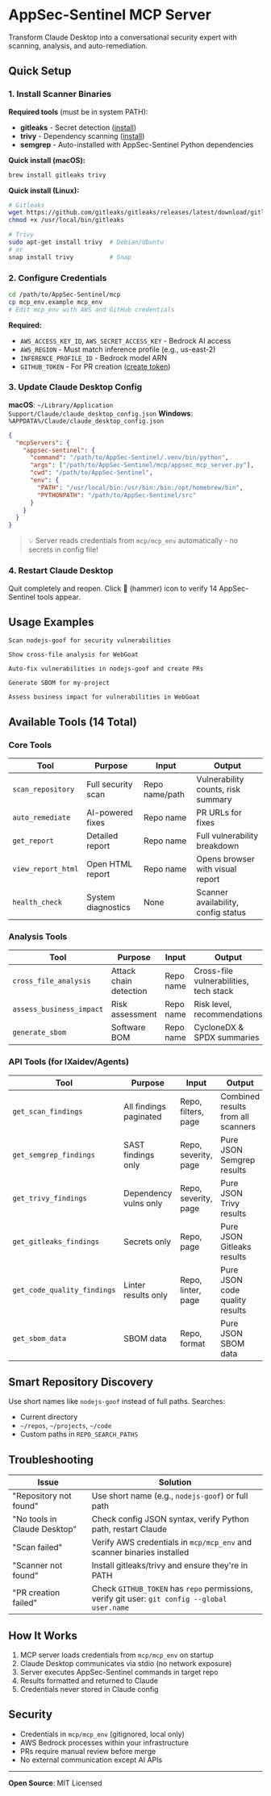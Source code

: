 # AppSec-Sentinel MCP Server

Transform Claude Desktop into a conversational security expert with scanning, analysis, and auto-remediation.

## Quick Setup

### 1. Install Scanner Binaries

**Required tools** (must be in system PATH):
- **gitleaks** - Secret detection ([install](https://github.com/gitleaks/gitleaks#installing))
- **trivy** - Dependency scanning ([install](https://trivy.dev/getting-started/installation/))
- **semgrep** - Auto-installed with AppSec-Sentinel Python dependencies

**Quick install (macOS):**
```bash
brew install gitleaks trivy
```

**Quick install (Linux):**
```bash
# Gitleaks
wget https://github.com/gitleaks/gitleaks/releases/latest/download/gitleaks_linux_amd64 -O /usr/local/bin/gitleaks
chmod +x /usr/local/bin/gitleaks

# Trivy
sudo apt-get install trivy  # Debian/Ubuntu
# or
snap install trivy          # Snap
```

### 2. Configure Credentials

```bash
cd /path/to/AppSec-Sentinel/mcp
cp mcp_env.example mcp_env
# Edit mcp_env with AWS and GitHub credentials
```

**Required:**
- `AWS_ACCESS_KEY_ID`, `AWS_SECRET_ACCESS_KEY` - Bedrock AI access
- `AWS_REGION` - Must match inference profile (e.g., us-east-2)
- `INFERENCE_PROFILE_ID` - Bedrock model ARN
- `GITHUB_TOKEN` - For PR creation ([create token](https://github.com/settings/tokens))

### 3. Update Claude Desktop Config

**macOS**: `~/Library/Application Support/Claude/claude_desktop_config.json`
**Windows**: `%APPDATA%/Claude/claude_desktop_config.json`

```json
{
  "mcpServers": {
    "appsec-sentinel": {
      "command": "/path/to/AppSec-Sentinel/.venv/bin/python",
      "args": ["/path/to/AppSec-Sentinel/mcp/appsec_mcp_server.py"],
      "cwd": "/path/to/AppSec-Sentinel",
      "env": {
        "PATH": "/usr/local/bin:/usr/bin:/bin:/opt/homebrew/bin",
        "PYTHONPATH": "/path/to/AppSec-Sentinel/src"
      }
    }
  }
}
```

> 💡 Server reads credentials from `mcp/mcp_env` automatically - no secrets in config file!

### 4. Restart Claude Desktop

Quit completely and reopen. Click 🔨 (hammer) icon to verify 14 AppSec-Sentinel tools appear.

## Usage Examples

```
Scan nodejs-goof for security vulnerabilities

Show cross-file analysis for WebGoat

Auto-fix vulnerabilities in nodejs-goof and create PRs

Generate SBOM for my-project

Assess business impact for vulnerabilities in WebGoat
```

## Available Tools (14 Total)

### Core Tools
| Tool | Purpose | Input | Output |
|------|---------|-------|--------|
| `scan_repository` | Full security scan | Repo name/path | Vulnerability counts, risk summary |
| `auto_remediate` | AI-powered fixes | Repo name | PR URLs for fixes |
| `get_report` | Detailed report | Repo name | Full vulnerability breakdown |
| `view_report_html` | Open HTML report | Repo name | Opens browser with visual report |
| `health_check` | System diagnostics | None | Scanner availability, config status |

### Analysis Tools
| Tool | Purpose | Input | Output |
|------|---------|-------|--------|
| `cross_file_analysis` | Attack chain detection | Repo name | Cross-file vulnerabilities, tech stack |
| `assess_business_impact` | Risk assessment | Repo name | Risk level, recommendations |
| `generate_sbom` | Software BOM | Repo name | CycloneDX & SPDX summaries |

### API Tools (for IXaidev/Agents)
| Tool | Purpose | Input | Output |
|------|---------|-------|--------|
| `get_scan_findings` | All findings paginated | Repo, filters, page | Combined results from all scanners |
| `get_semgrep_findings` | SAST findings only | Repo, severity, page | Pure JSON Semgrep results |
| `get_trivy_findings` | Dependency vulns only | Repo, severity, page | Pure JSON Trivy results |
| `get_gitleaks_findings` | Secrets only | Repo, page | Pure JSON Gitleaks results |
| `get_code_quality_findings` | Linter results only | Repo, linter, page | Pure JSON code quality results |
| `get_sbom_data` | SBOM data | Repo, format | Pure JSON SBOM data |

## Smart Repository Discovery

Use short names like `nodejs-goof` instead of full paths. Searches:
- Current directory
- `~/repos`, `~/projects`, `~/code`
- Custom paths in `REPO_SEARCH_PATHS`

## Troubleshooting

| Issue | Solution |
|-------|----------|
| "Repository not found" | Use short name (e.g., `nodejs-goof`) or full path |
| "No tools in Claude Desktop" | Check config JSON syntax, verify Python path, restart Claude |
| "Scan failed" | Verify AWS credentials in `mcp/mcp_env` and scanner binaries installed |
| "Scanner not found" | Install gitleaks/trivy and ensure they're in PATH |
| "PR creation failed" | Check `GITHUB_TOKEN` has `repo` permissions, verify git user: `git config --global user.name` |

## How It Works

1. MCP server loads credentials from `mcp/mcp_env` on startup
2. Claude Desktop communicates via stdio (no network exposure)
3. Server executes AppSec-Sentinel commands in target repo
4. Results formatted and returned to Claude
5. Credentials never stored in Claude config

## Security

- Credentials in `mcp/mcp_env` (gitignored, local only)
- AWS Bedrock processes within your infrastructure
- PRs require manual review before merge
- No external communication except AI APIs

---

**Open Source**: MIT Licensed

